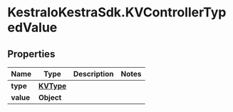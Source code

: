 # KestraIoKestraSdk.KVControllerTypedValue

## Properties

Name | Type | Description | Notes
------------ | ------------- | ------------- | -------------
**type** | [**KVType**](KVType.md) |  | 
**value** | **Object** |  | 


